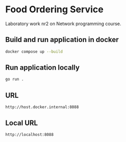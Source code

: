 # Food Ordering Service

Laboratory work nr2 on Network programming course.

## Build and run application in docker

```bash
docker compose up --build
```

## Run application locally

```bash
go run .
```

## URL

```url
http://host.docker.internal:8088
```

## Local URL

```url
http://localhost:8088
```
